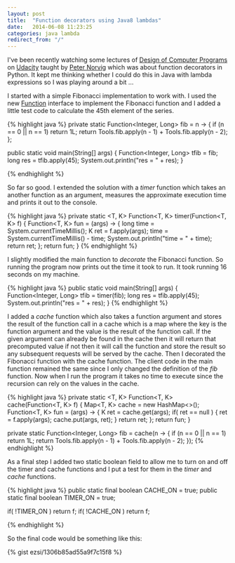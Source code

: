 ```yaml
---
layout: post
title:  "Function decorators using Java8 lambdas"
date:   2014-06-08 11:23:25
categories: java lambda
redirect_from: "/"
---
```


I've been recently watching some lectures of [Design of Computer Programs](https://www.udacity.com/course/cs212) on [Udacity](http://www.udacity.com) taught by [Peter Norvig](http://en.wikipedia.org/wiki/Peter_Norvig) which was about function decorators in Python. It kept me thinking whether I could do this in Java with lambda expressions so I was playing around a bit ... 

I started with a simple Fibonacci implementation to work with. I used the new [Function](http://docs.oracle.com/javase/8/docs/api/java/util/function/Function.html) interface to implement the Fibonacci function and I added a little test code to calculate the 45th element of the series. 

{% highlight java %}
private static Function<Integer, Long> fib = n -> {
    if (n == 0 || n == 1) return 1L;
    return Tools.fib.apply(n - 1) + Tools.fib.apply(n - 2);
};

public static void main(String[] args) {
    Function<Integer, Long> tfib = fib;
    long res = tfib.apply(45);
    System.out.println("res = " + res);
}

{% endhighlight %} 


So far so good. I extended the solution with a *timer* function which takes an another function as an argument, measures the approximate execution time and prints it out to the console.

{% highlight java %}
private static <T, K> Function<T, K> timer(Function<T, K> f) {
    Function<T, K> fun = (args) -> {
        long time = System.currentTimeMillis();
        K ret = f.apply(args);
        time = System.currentTimeMillis() - time;
        System.out.println("time = " + time);
        return ret;
    };
    return fun;
}
{% endhighlight %} 

I slightly modified the main function to *decorate* the Fibonacci function. So running the program now prints out the time it took to run. It took running 16 seconds on my machine. 

{% highlight java %}
public static void main(String[] args) {
    Function<Integer, Long> tfib = timer(fib);
    long res = tfib.apply(45);
    System.out.println("res = " + res);
}
{% endhighlight %} 


I added a *cache* function which also takes a function argument and stores the result of the function call in a cache which is a map where the key is the function argument and the value is the result of the function call. If the given argument can already be found in the cache then it will return that precomputed value if not then it will call the function and store the result so any subsequent requests will be served by the cache. Then I decorated the Fibonacci function with the cache function. The client code in the main function remained the same since I only changed the definition of the *fib* function. Now when I run the program it takes no time to execute since the recursion can rely on the values in the cache. 

{% highlight java %}
private static <T, K> Function<T, K> cache(Function<T, K> f) {
    Map<T, K> cache = new HashMap<>();
    Function<T, K> fun = (args) -> {
        K ret = cache.get(args);
        if( ret == null ) {
            ret = f.apply(args);
            cache.put(args, ret);
        }
        return ret;
    };
    return fun;
}

private static Function<Integer, Long> fib = cache(n -> {
    if (n == 0 || n == 1) return 1L;
    return Tools.fib.apply(n - 1) + Tools.fib.apply(n - 2);
});
{% endhighlight %} 


As a final step I added two static boolean field to allow me to turn on and off the timer and cache functions and I put a test for them in the *timer* and *cache* functions. 

{% highlight java %}
public static final boolean CACHE_ON = true;
public static final boolean TIMER_ON = true;

if( !TIMER_ON ) return f;
if( !CACHE_ON ) return f;

{% endhighlight %} 

So the final code would be something like this:

{% gist ezsi/1306b85ad55a9f7c15f8 %}
